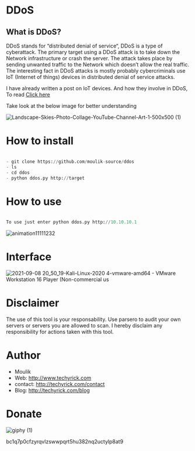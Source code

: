# DDoS

## What is DDoS?
DDoS stands for “distributed denial of service“, DDoS is a type of cyberattack. The primary target using a DDoS attack is to take down the Network infrastructure or crash the server. The attack takes place by sending unwanted traffic to the Network which doesn’t allow the real traffic. The interesting fact in DDoS attacks is mostly probably cybercriminals use IoT (Internet of things) devices in distributed denial of service attacks.

I have already written a post on IoT devices. And how they involve in DDoS, To read [Click here](http://www.techyrick.com/iot-cyber-attacks/)

Take look at the below image for better understanding

![Landscape-Skies-Photo-Collage-YouTube-Channel-Art-1-500x500 (1)](https://user-images.githubusercontent.com/62848840/132481920-1fb40128-f846-48a9-b962-6e6d2fd2a6ce.png)

# How to install

```python

- git clone https://github.com/moulik-source/ddos
- ls 
- cd ddos
- python ddos.py http://target 

```

# How to use

```python 

To use just enter python ddos.py http://10.10.10.1


```

![animation11111232](https://user-images.githubusercontent.com/62848840/132537286-987cbd41-d01a-4a40-b528-e56ab2fa17cd.gif)


# Interface

![2021-09-08 20_50_19-Kali-Linux-2020 4-vmware-amd64 - VMware Workstation 16 Player (Non-commercial us](https://user-images.githubusercontent.com/62848840/132537709-d7c67980-7e82-4f2a-afd3-13b1b6854222.png)

# Disclaimer 

The use of this tool is your responsability. Use parsero to audit your own servers or servers you are allowed to scan. I hereby disclaim any responsibility for actions taken with this tool.

# Author

- Moulik
- Web: http://www.techyrick.com
- contact: http://techyrick.com/contact
- Blog: http://techyrick.com/blog

# Donate

![giphy (1)](https://user-images.githubusercontent.com/62848840/132538104-3f8f197e-2dcf-424a-98b5-b02a51db77be.gif)

bc1q7p0cfzyrqvlzswwpqrt5hu382nq2uctylp8at9


